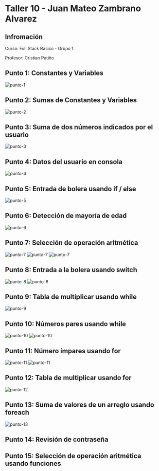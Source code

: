 <h1>Taller 10 - Juan Mateo Zambrano Alvarez </h1>

<h2>Infromación</h2>
<p>Curso: Full Stack Básico - Grupo 1</p>
<p>Profesor: Cristian Patiño</p>

<h2>Punto 1: Constantes y Variables</h2>

<img src="./public/images/punto-1.png" alt="punto-1">

<h2>Punto 2: Sumas de Constantes y Variables</h2>

<img src="./public/images/punto-2.png" alt="punto-2">

<h2>Punto 3: Suma de dos números indicados por el usuario</h2>

<img src="./public/images/punto-3.png" alt="punto-3">

<h2>Punto 4: Datos del usuario en consola</h2>

<img src="./public/images/punto-4.png" alt="punto-4">

<h2>Punto 5: Entrada de bolera usando if / else</h2>

<img src="./public/images/punto-5.png" alt="punto-5">

<h2>Punto 6: Detección de mayoría de edad</h2>

<img src="./public/images/punto-6.png" alt="punto-6">

<h2>Punto 7: Selección de operación aritmética</h2>

<img src="./public/images/punto-7-1.png" alt="punto-7">
<img src="./public/images/punto-7-2.png" alt="punto-7">
<img src="./public/images/punto-7-3.png" alt="punto-7">

<h2>Punto 8: Entrada a la bolera usando switch</h2>

<img src="./public/images/punto-8-1.png" alt="punto-8">
<img src="./public/images/punto-8-2.png" alt="punto-8">

<h2>Punto 9: Tabla de multiplicar usando while</h2>

<img src="./public/images/punto-9.png" alt="punto-9">

<h2>Punto 10: Números pares usando while</h2>

<img src="./public/images/punto-10-1.png" alt="punto-10">
<img src="./public/images/punto-10-2.png" alt="punto-10">

<h2>Punto 11: Número impares usando for</h2>

<img src="./public/images/punto-11-1.png" alt="punto-11">
<img src="./public/images/punto-11-2.png" alt="punto-11">

<h2>Punto 12: Tabla de multiplicar usando for</h2>

<img src="./public/images/punto-12.png" alt="punto-12">

<h2>Punto 13: Suma de valores de un arreglo usando foreach</h2>

<img src="./public/images/punto-13.png" alt="punto-13">

<h2>Punto 14: Revisión de contraseña</h2>

<h2>Punto 15: Selección de operación aritmética usando funciones</h2>